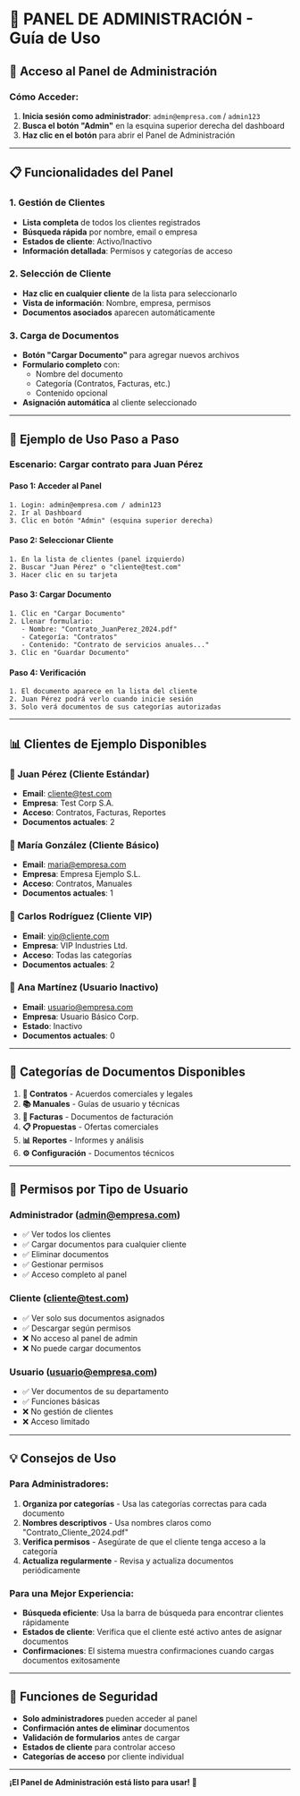 # 👑 PANEL DE ADMINISTRACIÓN - Guía de Uso

## 🚀 **Acceso al Panel de Administración**

### **Cómo Acceder:**
1. **Inicia sesión como administrador**: `admin@empresa.com` / `admin123`
2. **Busca el botón "Admin"** en la esquina superior derecha del dashboard
3. **Haz clic en el botón** para abrir el Panel de Administración

---

## 📋 **Funcionalidades del Panel**

### **1. Gestión de Clientes**
- **Lista completa** de todos los clientes registrados
- **Búsqueda rápida** por nombre, email o empresa
- **Estados de cliente**: Activo/Inactivo
- **Información detallada**: Permisos y categorías de acceso

### **2. Selección de Cliente**
- **Haz clic en cualquier cliente** de la lista para seleccionarlo
- **Vista de información**: Nombre, empresa, permisos
- **Documentos asociados** aparecen automáticamente

### **3. Carga de Documentos**
- **Botón "Cargar Documento"** para agregar nuevos archivos
- **Formulario completo** con:
  - Nombre del documento
  - Categoría (Contratos, Facturas, etc.)
  - Contenido opcional
- **Asignación automática** al cliente seleccionado

---

## 🎯 **Ejemplo de Uso Paso a Paso**

### **Escenario: Cargar contrato para Juan Pérez**

#### **Paso 1: Acceder al Panel**
```
1. Login: admin@empresa.com / admin123
2. Ir al Dashboard
3. Clic en botón "Admin" (esquina superior derecha)
```

#### **Paso 2: Seleccionar Cliente**
```
1. En la lista de clientes (panel izquierdo)
2. Buscar "Juan Pérez" o "cliente@test.com"
3. Hacer clic en su tarjeta
```

#### **Paso 3: Cargar Documento**
```
1. Clic en "Cargar Documento"
2. Llenar formulario:
   - Nombre: "Contrato_JuanPerez_2024.pdf"
   - Categoría: "Contratos"
   - Contenido: "Contrato de servicios anuales..."
3. Clic en "Guardar Documento"
```

#### **Paso 4: Verificación**
```
1. El documento aparece en la lista del cliente
2. Juan Pérez podrá verlo cuando inicie sesión
3. Solo verá documentos de sus categorías autorizadas
```

---

## 📊 **Clientes de Ejemplo Disponibles**

### **👤 Juan Pérez (Cliente Estándar)**
- **Email**: cliente@test.com
- **Empresa**: Test Corp S.A.
- **Acceso**: Contratos, Facturas, Reportes
- **Documentos actuales**: 2

### **👤 María González (Cliente Básico)**
- **Email**: maria@empresa.com  
- **Empresa**: Empresa Ejemplo S.L.
- **Acceso**: Contratos, Manuales
- **Documentos actuales**: 1

### **👤 Carlos Rodríguez (Cliente VIP)**
- **Email**: vip@cliente.com
- **Empresa**: VIP Industries Ltd.
- **Acceso**: Todas las categorías
- **Documentos actuales**: 2

### **👤 Ana Martínez (Usuario Inactivo)**
- **Email**: usuario@empresa.com
- **Empresa**: Usuario Básico Corp.
- **Estado**: Inactivo
- **Documentos actuales**: 0

---

## 🔧 **Categorías de Documentos Disponibles**

1. **📄 Contratos** - Acuerdos comerciales y legales
2. **📚 Manuales** - Guías de usuario y técnicas
3. **🧾 Facturas** - Documentos de facturación
4. **📋 Propuestas** - Ofertas comerciales
5. **📊 Reportes** - Informes y análisis
6. **⚙️ Configuración** - Documentos técnicos

---

## 🔐 **Permisos por Tipo de Usuario**

### **Administrador (admin@empresa.com)**
- ✅ Ver todos los clientes
- ✅ Cargar documentos para cualquier cliente
- ✅ Eliminar documentos
- ✅ Gestionar permisos
- ✅ Acceso completo al panel

### **Cliente (cliente@test.com)**
- ✅ Ver solo sus documentos asignados
- ✅ Descargar según permisos
- ❌ No acceso al panel de admin
- ❌ No puede cargar documentos

### **Usuario (usuario@empresa.com)**
- ✅ Ver documentos de su departamento
- ✅ Funciones básicas
- ❌ No gestión de clientes
- ❌ Acceso limitado

---

## 💡 **Consejos de Uso**

### **Para Administradores:**
1. **Organiza por categorías** - Usa las categorías correctas para cada documento
2. **Nombres descriptivos** - Usa nombres claros como "Contrato_Cliente_2024.pdf"
3. **Verifica permisos** - Asegúrate de que el cliente tenga acceso a la categoría
4. **Actualiza regularmente** - Revisa y actualiza documentos periódicamente

### **Para una Mejor Experiencia:**
- **Búsqueda eficiente**: Usa la barra de búsqueda para encontrar clientes rápidamente
- **Estados de cliente**: Verifica que el cliente esté activo antes de asignar documentos
- **Confirmaciones**: El sistema muestra confirmaciones cuando cargas documentos exitosamente

---

## 🚨 **Funciones de Seguridad**

- **Solo administradores** pueden acceder al panel
- **Confirmación antes de eliminar** documentos
- **Validación de formularios** antes de cargar
- **Estados de cliente** para controlar acceso
- **Categorías de acceso** por cliente individual

---

**¡El Panel de Administración está listo para usar! 🎉**
